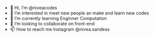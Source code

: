 - 👋 Hi, I’m @niveacodes
- 👀 I’m interested in meet new people an make and learn new codes
- 🌱 I’m currently learning Enginner Computation
- 💞️ I’m looking to collaborate on front-end 
- 📫 How to reach me Instagram @nivea.sandess

<!---
niveacodes/niveacodes is a ✨ special ✨ repository because its `README.md` (this file) appears on your GitHub profile.
You can click the Preview link to take a look at your changes.
--->
